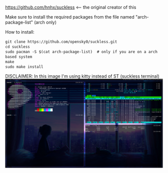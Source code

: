 https://github.com/hnhx/suckless <-- the original creator of this

Make sure to install the required packages from the file named "arch-package-list" (arch only)

How to install:

```
git clone https://github.com/opensky0/suckless.git
cd suckless
sudo pacman -S $(cat arch-package-list)  # only if you are on a arch based system
make
sudo make install
```

DISCLAIMER: In this image I'm using kitty instead of ST (suckless terminal)
![Alt text](screenshot.png "screenshot")
